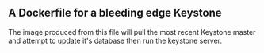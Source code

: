 A Dockerfile for a bleeding edge Keystone
----

The image produced from this file will pull the most recent Keystone master
and attempt to update it's database then run the keystone server.

